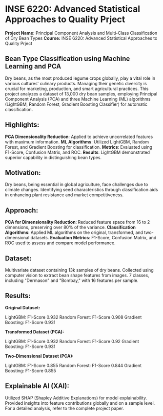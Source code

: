 # INSE 6220: Advanced Statistical Approaches to Quality Prject
**Project Name:** Principal Component Analysis and Multi-Class Classification of Dry Bean Types
**Course:** INSE 6220: Advanced Statistical Approaches to Quality Prject

## Bean Type Classification using Machine Learning and PCA
Dry beans, as the most produced legume crops globally, play a vital role in various cultures' culinary products. Managing their genetic diversity is crucial for marketing, production, and smart agricultural practices. This project analyzes a dataset of 13,000 dry bean samples, employing Principal Component Analysis (PCA) and three Machine Learning (ML) algorithms (LightGBM, Random Forest, Gradient Boosting Classifier) for automatic classification.

## Highlights:
**PCA Dimensionality Reduction**: Applied to achieve uncorrelated features with maximum information.
**ML Algorithms**: Utilized LightGBM, Random Forest, and Gradient Boosting for classification.
**Metrics**: Evaluated using F1-Score, Confusion Matrix, and ROC.
**Results**: LightGBM demonstrated superior capability in distinguishing bean types.
## Motivation:
Dry beans, being essential in global agriculture, face challenges due to climate changes. Identifying seed characteristics through classification aids in enhancing plant resistance and market competitiveness.

## Approach:
**PCA for Dimensionality Reduction**: Reduced feature space from 16 to 2 dimensions, preserving over 80% of the variance.
**Classification Algorithms**: Applied ML algorithms on the original, transformed, and two-dimensional datasets.
**Evaluation Metrics**: F1-Score, Confusion Matrix, and ROC used to assess and compare model performance.

## Dataset:
Multivariate dataset containing 13k samples of dry beans.
Collected using computer vision to extract bean shape features from images.
7 classes, including "Dermason" and "Bombay," with 16 features per sample.
## Results:

**Original Dataset:**

LightGBM: F1-Score 0.932
Random Forest: F1-Score 0.908
Gradient Boosting: F1-Score 0.931

**Transformed Dataset (PCA):**

LightGBM: F1-Score 0.932
Random Forest: F1-Score 0.92
Gradient Boosting: F1-Score 0.931

**Two-Dimensional Dataset (PCA):**

LightGBM: F1-Score 0.855
Random Forest: F1-Score 0.844
Gradient Boosting: F1-Score 0.855

## Explainable AI (XAI):
Utilized SHAP (Shapley Additive Explanations) for model explainability.
Provided insights into feature contributions globally and on a sample level.
For a detailed analysis, refer to the complete project paper.

